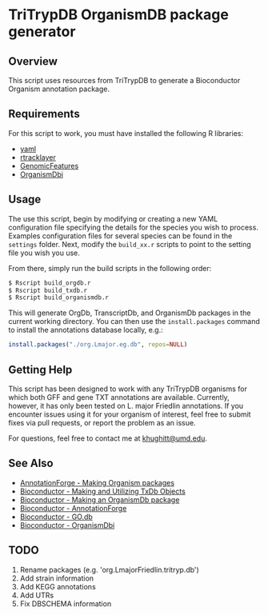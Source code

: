 TriTrypDB OrganismDB package generator
======================================

Overview
--------

This script uses resources from TriTrypDB to generate a Bioconductor Organism
annotation package. 

Requirements
------------

For this script to work, you must have installed the following R libraries:

- [yaml](http://cran.r-project.org/web/packages/yaml/index.html)
- [rtracklayer](http://www.bioconductor.org/packages/release/bioc/html/rtracklayer.html)
- [GenomicFeatures](http://www.bioconductor.org/packages/release/bioc/html/GenomicFeatures.html)
- [OrganismDbi](http://www.bioconductor.org/packages/release/bioc/html/OrganismDbi.html)

Usage
-----

The use this script, begin by modifying or creating a new YAML configuration
file specifying the details for the species you wish to process. Examples
configuration files for several species can be found in the `settings` folder.
Next, modify the `build_xx.r` scripts to point to the setting file you wish you
use.

From there, simply run the build scripts in the following order:

```sh
$ Rscript build_orgdb.r
$ Rscript build_txdb.r
$ Rscript build_organismdb.r
```

This will generate OrgDb, TranscriptDb, and OrganismDb packages in the current
working directory.  You can then use the `install.packages` command to install
the annotations database locally, e.g.:

```r
install.packages("./org.Lmajor.eg.db", repos=NULL)
```

Getting Help
------------

This script has been designed to work with any TriTrypDB organisms for
which both GFF and gene TXT annotations are available. Currently, however, it
has only been tested on L. major Friedlin annotations. If you encounter issues
using it for your organism of interest, feel free to submit fixes via pull
requests, or report the problem as an issue.

For questions, feel free to contact me at [khughitt@umd.edu](khughitt@umd.edu).

See Also
--------

- [AnnotationForge - Making Organism packages](http://www.bioconductor.org/packages/release/bioc/vignettes/AnnotationForge/inst/doc/MakingNewOrganismPackages.html)
- [Bioconductor - Making and Utilizing TxDb Objects](http://www.bioconductor.org/packages/release/bioc/vignettes/GenomicFeatures/inst/doc/GenomicFeatures.pdf)
- [Bioconductor - Making an OrganismDb package](http://www.bioconductor.org/help/workflows/annotation/#Making-an-OrganismDb-package)
- [Bioconductor - AnnotationForge](http://www.bioconductor.org/packages/release/bioc/html/AnnotationForge.html)
- [Bioconductor - GO.db](http://www.bioconductor.org/packages/release/data/annotation/html/GO.db.html)
- [Bioconductor - OrganismDbi](http://www.bioconductor.org/packages/release/bioc/html/OrganismDbi.html)

TODO
----

1. Rename packages (e.g. 'org.LmajorFriedlin.tritryp.db')
2. Add strain information
3. Add KEGG annotations
4. Add UTRs
5. Fix DBSCHEMA information

